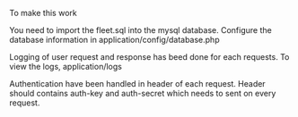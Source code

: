 To make this work

You need to import the fleet.sql into the mysql database.
Configure the database information in application/config/database.php


Logging of user request and response has beed done for each requests.
To view the logs, application/logs

Authentication have been handled in header of each request.
Header should contains auth-key and auth-secret which needs to sent on every request.